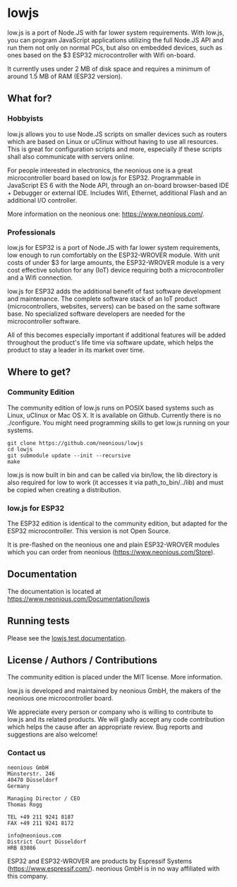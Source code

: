 # lowjs
low.js is a port of Node.JS with far lower system requirements. With low.js, you can program JavaScript applications utilizing the full Node.JS API and run them not only on normal PCs, but also on embedded devices, such as ones based on the $3 ESP32 microcontroller with Wifi on-board.

It currently uses under 2 MB of disk space and requires a minimum of around 1.5 MB of RAM (ESP32 version).


## What for?

### Hobbyists

low.js allows you to use Node.JS scripts on smaller devices such as routers which are based on Linux or uClinux without having to use all resources. This is great for configuration scripts and more, especially if these scripts shall also communicate with servers online.

For people interested in electronics, the neonious one is a great microcontroller board based on low.js for ESP32. Programmable in JavaScript ES 6 with the Node API, through an on-board browser-based IDE + Debugger or external IDE. Includes Wifi, Ethernet, additional Flash and an additional I/O controller.

More information on the neonious one: https://www.neonious.com/.

### Professionals

low.js for ESP32 is a port of Node.JS with far lower system requirements, low enough to run comfortably on the ESP32-WROVER module. With unit costs of under $3 for large amounts, the ESP32-WROVER module is a very cost effective solution for any (IoT) device requiring both a microcontroller and a Wifi connection.

low.js for ESP32 adds the additional benefit of fast software development and maintenance. The complete software stack of an IoT product (microcontrollers, websites, servers) can be based on the same software base. No specialized software developers are needed for the microcontroller software.

All of this becomes especially important if additional features will be added throughout the product's life time via software update, which helps the product to stay a leader in its market over time.


## Where to get?

### Community Edition

The community edition of low.js runs on POSIX based systems such as Linux, uClinux or Mac OS X. It is available on Github. Currently there is no ./configure. You might need programming skills to get low.js running on your systems.

    git clone https://github.com/neonious/lowjs
    cd lowjs
    git submodule update --init --recursive
    make

low.js is now built in bin and can be called via bin/low, the lib directory is also required for low to work (it accesses it via path_to_bin/../lib) and must be copied when creating a distribution.

### low.js for ESP32
The ESP32 edition is identical to the community edition, but adapted for the ESP32 microcontroller. This version is not Open Source.

It is pre-flashed on the neonious one and plain ESP32-WROVER modules which you can order from neonious (https://www.neonious.com/Store).


## Documentation

The documentation is located at https://www.neonious.com/Documentation/lowjs


## Running tests

Please see the [lowjs test documentation](https://github.com/neonious/lowjs/blob/master/test/README.md).


## License / Authors / Contributions
The community edition is placed under the MIT license. More information.

low.js is developed and maintained by neonious GmbH, the makers of the neonious one microcontroller board.

We appreciate every person or company who is willing to contribute to low.js and its related products. We will gladly accept any code contribution which helps the cause after an appropriate review. Bug reports and suggestions are also welcome!


### Contact us

    neonious GmbH
    Münsterstr. 246
    40470 Düsseldorf
    Germany
    
    Managing Director / CEO
    Thomas Rogg
    
    TEL +49 211 9241 8187
    FAX +49 211 9241 8172
    
    info@neonious.com
    District Court Düsseldorf
    HRB 83086

ESP32 and ESP32-WROVER are products by Espressif Systems (https://www.espressif.com/). neonious GmbH is in no way affiliated with this company.
